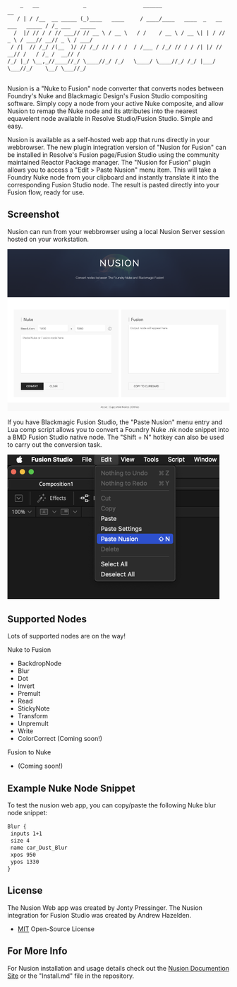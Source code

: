 ``` 
    _   __              _                  ______                                 __             
   / | / /__  __ _____ (_)____   ____     / ____/____   ____  _   __ ___   _____ / /_ ___   _____
  /  |/ // / / // ___// // __ \ / __ \   / /    / __ \ / __ \| | / // _ \ / ___// __// _ \ / ___/
 / /|  // /_/ /(__  )/ // /_/ // / / /  / /___ / /_/ // / / /| |/ //  __// /   / /_ /  __// /    
/_/ |_/ \__,_//____//_/ \____//_/ /_/   \____/ \____//_/ /_/ |___/ \___//_/    \__/ \___//_/     
                                                                                                
```

Nusion is a "Nuke to Fusion" node converter that converts nodes between Foundry's Nuke and Blackmagic Design's Fusion Studio compositing software. Simply copy a node from your active Nuke composite, and allow Nusion to remap the Nuke node and its attributes into the nearest equavelent node available in Resolve Studio/Fusion Studio. Simple and easy.

Nusion is available as a self-hosted web app that runs directly in your webbrowser. The new plugin integration version of "Nusion for Fusion" can be installed in Resolve's Fusion page/Fusion Studio using the community maintained Reactor Package manager. The "Nusion for Fusion" plugin allows you to access a "Edit &gt; Paste Nusion" menu item. This will take a Foundry Nuke node from your clipboard and instantly translate it into the corresponding Fusion Studio node. The result is pasted directly into your Fusion flow, ready for use.

## Screenshot

Nusion can run from your webbrowser using a local Nusion Server session hosted on your workstation.

![Webapp](docs/images/screenshot.png ':size=650')

If you have Blackmagic Fusion Studio, the "Paste Nusion" menu entry and Lua comp script allows you to convert a Foundry Nuke .nk node snippet into a BMD Fusion Studio native node. The "Shift + N" hotkey can also be used to carry out the conversion task.

![Paste Nusion](docs/images/paste_nusion.png ':size=650')

## Supported Nodes

Lots of supported nodes are on the way!

Nuke to Fusion

- BackdropNode
- Blur
- Dot
- Invert
- Premult
- Read
- StickyNote
- Transform
- Unpremult
- Write
- ColorCorrect (Coming soon!)

Fusion to Nuke

- (Coming soon!)

## Example Nuke Node Snippet

To test the nusion web app, you can copy/paste the following Nuke blur node snippet:

    Blur {
     inputs 1+1
     size 4
     name car_Dust_Blur
     xpos 950
     ypos 1330
    }

## License

The Nusion Web app was created by Jonty Pressinger. The Nusion integration for Fusion Studio was created by Andrew Hazelden.

- [MIT](https://choosealicense.com/licenses/mit/) Open-Source License

## For More Info

For Nusion installation and usage details check out the [Nusion Documention Site](https://andrewhazelden.github.io/NusionConverter/) or the "Install.md" file in the repository.
